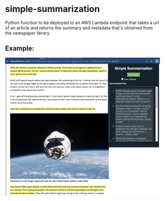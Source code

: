 # simple-summarization

Python function to be deployed to an AWS Lambda endpoint that takes a url of an article and returns the summary and metadata that's obtained from the newspaper library.

## Example:
<img alt="Summarization Example" src=".images/SimpleSummarizationExample.png" />